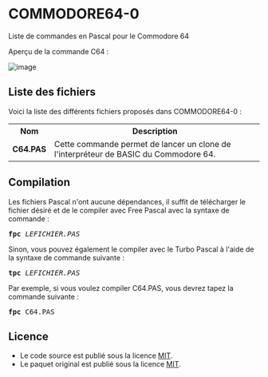 # COMMODORE64-0
Liste de commandes en Pascal pour le Commodore 64

Aperçu de la commande C64 :

![image](https://user-images.githubusercontent.com/11842176/178389386-d60ede19-2c68-4bd8-af6e-55482ee33755.png)

<h2>Liste des fichiers</h2>

Voici la liste des différents fichiers proposés dans COMMODORE64-0 :

<table>
		<tr>
			<th>Nom</th>
			<th>Description</th>	
		</tr>
    <tr>
			<td><b>C64.PAS</b></td>
			<td>Cette commande permet de lancer un clone de l'interpréteur de BASIC du Commodore 64.</td>
		</tr>
</table>
	

<h2>Compilation</h2>
	
Les fichiers Pascal n'ont aucune dépendances, il suffit de télécharger le fichier désiré et de le compiler avec Free Pascal avec la syntaxe de commande  :

<pre><b>fpc</b> <i>LEFICHIER.PAS</i></pre>
	
Sinon, vous pouvez également le compiler avec le Turbo Pascal à l'aide de la syntaxe de commande suivante :	

<pre><b>tpc</b> <i>LEFICHIER.PAS</i></pre>
	
Par exemple, si vous voulez compiler C64.PAS, vous devrez tapez la commande suivante :

<pre><b>fpc</b> C64.PAS</pre>
	
<h2>Licence</h2>
<ul>
 <li>Le code source est publié sous la licence <a href="https://github.com/gladir/COMMODORE64-0/blob/main/LICENSE">MIT</a>.</li>
 <li>Le paquet original est publié sous la licence <a href="https://github.com/gladir/COMMODORE64-0/blob/main/LICENSE">MIT</a>.</li>
</ul>    
